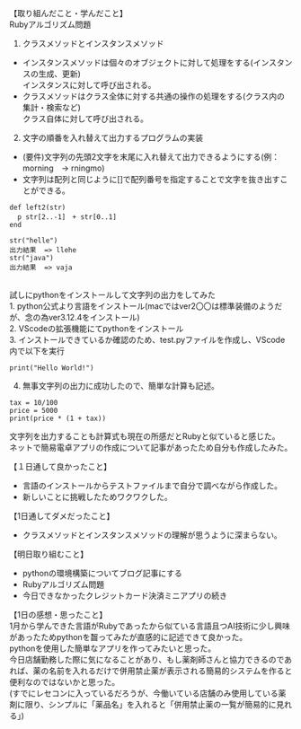 【取り組んだこと・学んだこと】<br>
Rubyアルゴリズム問題<br>
1. クラスメソッドとインスタンスメソッド<br>
* インスタンスメソッドは個々のオブジェクトに対して処理をする(インスタンスの生成、更新)<br>インスタンスに対して呼び出される。<br>
* クラスメソッドはクラス全体に対する共通の操作の処理をする(クラス内の集計・検索など)<br>クラス自体に対して呼び出される。<br>

2. 文字の順番を入れ替えて出力するプログラムの実装<br>
* (要件)文字列の先頭2文字を末尾に入れ替えて出力できるようにする(例：morning　→ rningmo)
* 文字列は配列と同じように[]で配列番号を指定することで文字を抜き出すことができる。<br>
```
def left2(str)
  p str[2..-1]　+ str[0..1]
end

str("helle")
出力結果  => llehe
str("java")
出力結果  => vaja
```

<br>
試しにpythonをインストールして文字列の出力をしてみた<br>
1. python公式より言語をインストール(macではver2〇〇は標準装備のようだが、念の為ver3.12.4をインストール)<br>
2. VScodeの拡張機能にてpythonをインストール<br>
3. インストールできているか確認のため、test.pyファイルを作成し、VScode内で以下を実行<br>

```
print("Hello World!")
```
4. 無事文字列の出力に成功したので、簡単な計算も記述。<br>
```
tax = 10/100
price = 5000
print(price * (1 + tax))
```
文字列を出力することも計算式も現在の所感だとRubyと似ていると感じた。<br>
ネットで簡易電卓アプリの作成について記事があったため自分も作成したみた。<br>

【１日通して良かったこと】<br>
* 言語のインストールからテストファイルまで自分で調べながら作成した。<br>
* 新しいことに挑戦したためワクワクした。<br>

【1日通してダメだったこと】<br>
* クラスメソッドとインスタンスメソッドの理解が思うように深まらない。<br>

【明日取り組むこと】<br>
* pythonの環境構築についてブログ記事にする<br>
* Rubyアルゴリズム問題<br>
* 今日できなかったクレジットカード決済ミニアプリの続き<br>

【1日の感想・思ったこと】<br>
1月から学んできた言語がRubyであったから似ている言語且つAI技術に少し興味があったためpythonを齧ってみたが直感的に記述できて良かった。<br>
pythonを使用した簡単なアプリを作ってみたいと思った。<br>
今日店舗勤務した際に気になることがあり、もし薬剤師さんと協力できるのであれば、薬の名前を入れるだけで併用禁止薬が表示される簡易的システムを作ると便利なのではないかと思った。<br>
(すでにレセコンに入っているだろうが、今働いている店舗のみ使用している薬剤に限り、シンプルに「薬品名」を入れると「併用禁止薬の一覧が簡易的に見れる」)<br>
